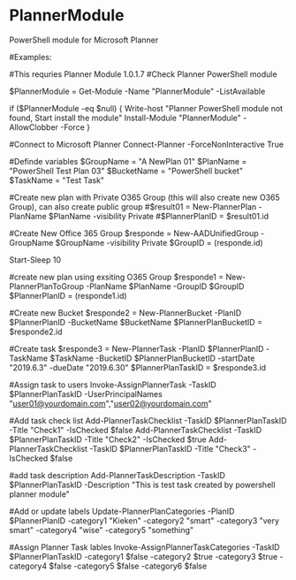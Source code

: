 # PlannerModule
PowerShell module for Microsoft Planner

#Examples:

#This requries Planner Module 1.0.1.7
#Check Planner PowerShell module

$PlannerModule = Get-Module -Name "PlannerModule" -ListAvailable

if ($PlannerModule -eq $null) {
    Write-host "Planner PowerShell module not found, Start install the module"
    Install-Module "PlannerModule" -AllowClobber -Force
}

#Connect to Microsoft Planner
Connect-Planner -ForceNonInteractive True

#Definde variables
$GroupName = "A NewPlan 01"
$PlanName = "PowerShell Test Plan 03"
$BucketName = "PowerShell bucket"
$TaskName = "Test Task"

#Create new plan with Private O365 Group (this will also create new O365 Group), can also create public group
#$result01 = New-PlannerPlan -PlanName $PlanName -visibility Private
#$PlannerPlanID = $result01.id

#Create New Office 365 Group
$responde = New-AADUnifiedGroup -GroupName $GroupName -visibility Private
$GroupID = $($responde.id)

Start-Sleep 10

#create new plan using exsiting O365 Group
$responde1 = New-PlannerPlanToGroup -PlanName $PlanName -GroupID $GroupID
$PlannerPlanID = $($responde1.id)

#Create new Bucket
$responde2 = New-PlannerBucket -PlanID $PlannerPlanID -BucketName $BucketName
$PlannerPlanBucketID = $responde2.id

#Create task
$responde3 = New-PlannerTask -PlanID $PlannerPlanID -TaskName $TaskName -BucketID $PlannerPlanBucketID -startDate "2019.6.3" -dueDate "2019.6.30"
$PlannerPlanTaskID = $responde3.id

#Assign task to users
Invoke-AssignPlannerTask -TaskID $PlannerPlanTaskID -UserPrincipalNames "user01@yourdomain.com","user02@yourdomain.com"

#Add task check list
Add-PlannerTaskChecklist -TaskID $PlannerPlanTaskID -Title "Check1" -IsChecked $false
Add-PlannerTaskChecklist -TaskID $PlannerPlanTaskID -Title "Check2" -IsChecked $true
Add-PlannerTaskChecklist -TaskID $PlannerPlanTaskID -Title "Check3" -IsChecked $false

#add task description
Add-PlannerTaskDescription -TaskID $PlannerPlanTaskID -Description "This is test task created by powershell planner module"

#Add or update labels
Update-PlannerPlanCategories -PlanID $PlannerPlanID -category1 "Kieken" -category2 "smart" -category3 "very smart" -category4 "wise" -category5 "something"

#Assign Planner Task lables
Invoke-AssignPlannerTaskCategories -TaskID $PlannerPlanTaskID -category1 $false -category2 $true -category3 $true -category4 $false -category5 $false -category6 $false


